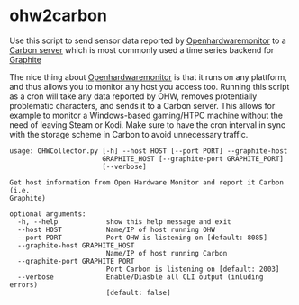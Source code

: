# ohw2carbon

Use this script to send sensor data reported by [Openhardwaremonitor](http://openhardwaremonitor.org/) to a [Carbon server](https://github.com/graphite-project/carbon) which is most commonly used 
a time series backend for [Graphite](http://graphite.wikidot.com/)

The nice thing about [Openhardwaremonitor](http://openhardwaremonitor.org/) is that it runs on any plattform, and thus allows you to 
monitor any host you access too. Running this script as a cron will take any data reported by OHW, removes protentially problematic characters,
and sends it to a Carbon server. This allows for example to monitor a Windows-based gaming/HTPC machine without the need of 
leaving Steam or Kodi. Make sure to have the cron interval in sync with the storage scheme in Carbon to avoid unnecessary traffic.

```
usage: OHWCollector.py [-h] --host HOST [--port PORT] --graphite-host
                       GRAPHITE_HOST [--graphite-port GRAPHITE_PORT]
                       [--verbose]

Get host information from Open Hardware Monitor and report it Carbon (i.e.
Graphite)

optional arguments:
  -h, --help            show this help message and exit
  --host HOST           Name/IP of host running OHW
  --port PORT           Port OHW is listening on [default: 8085]
  --graphite-host GRAPHITE_HOST
                        Name/IP of host running Carbon
  --graphite-port GRAPHITE_PORT
                        Port Carbon is listening on [default: 2003]
  --verbose             Enable/Diasble all CLI output (inluding errors)
                        [default: false]
```
